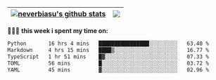 | <a href="https://github.com/neverbiasu"><img align="center" src="https://github-readme-stats.vercel.app/api?username=neverbiasu&theme=dracula&show_icons=true&hide_border=true&count_private=true" alt="neverbiasu's github stats" /></a> | <a href="https://github.com/neverbiasu"><img align="center" src="https://github-readme-stats.vercel.app/api/top-langs/?username=neverbiasu&theme=dracula&show_icons=true&hide_border=true&layout=compact" /></a> |
| ------------- | ------------- |

👨🏾‍💻 **this week i spent my time on:**
<!--START_SECTION:waka-->

```txt
Python       16 hrs 4 mins   ████████████████░░░░░░░░░   63.40 %
Markdown     4 hrs 15 mins   ████▒░░░░░░░░░░░░░░░░░░░░   16.77 %
TypeScript   1 hr 51 mins    █▓░░░░░░░░░░░░░░░░░░░░░░░   07.33 %
TOML         56 mins         █░░░░░░░░░░░░░░░░░░░░░░░░   03.72 %
YAML         45 mins         ▓░░░░░░░░░░░░░░░░░░░░░░░░   02.96 %
```

<!--END_SECTION:waka-->
